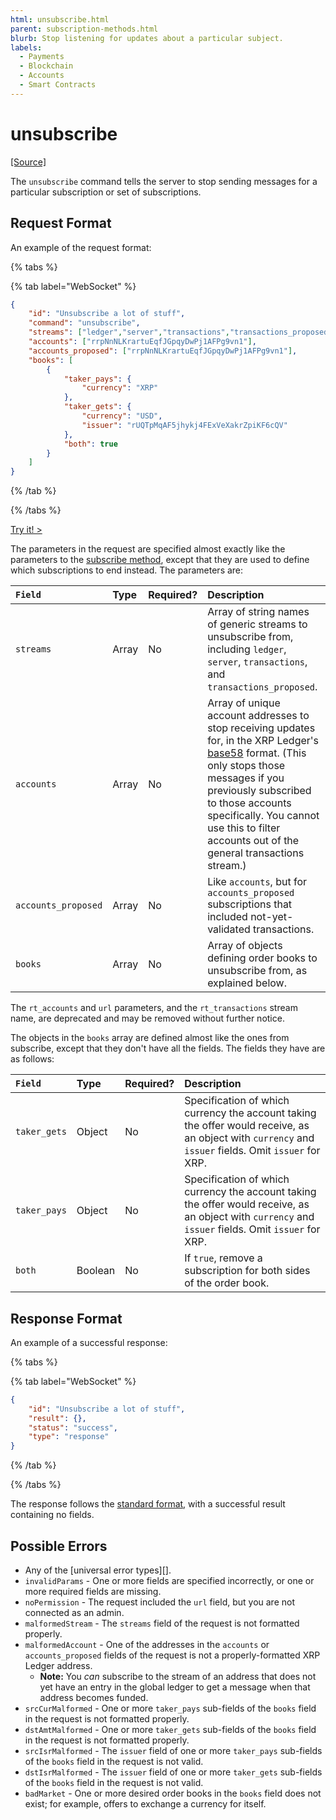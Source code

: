 ```yaml
---
html: unsubscribe.html
parent: subscription-methods.html
blurb: Stop listening for updates about a particular subject.
labels:
  - Payments
  - Blockchain
  - Accounts
  - Smart Contracts
---
```

# unsubscribe

[[Source]](https://github.com/XRPLF/rippled/blob/master/src/ripple/rpc/handlers/Unsubscribe.cpp "Source")

The `unsubscribe` command tells the server to stop sending messages for a particular subscription or set of subscriptions.

## Request Format
An example of the request format:

{% tabs %}

{% tab label="WebSocket" %}
```json
{
    "id": "Unsubscribe a lot of stuff",
    "command": "unsubscribe",
    "streams": ["ledger","server","transactions","transactions_proposed"],
    "accounts": ["rrpNnNLKrartuEqfJGpqyDwPj1AFPg9vn1"],
    "accounts_proposed": ["rrpNnNLKrartuEqfJGpqyDwPj1AFPg9vn1"],
    "books": [
        {
            "taker_pays": {
                "currency": "XRP"
            },
            "taker_gets": {
                "currency": "USD",
                "issuer": "rUQTpMqAF5jhykj4FExVeXakrZpiKF6cQV"
            },
            "both": true
        }
    ]
}
```
{% /tab %}

{% /tabs %}

[Try it! >](websocket-api-tool.html#unsubscribe)

The parameters in the request are specified almost exactly like the parameters to the [subscribe method](subscribe.md), except that they are used to define which subscriptions to end instead. The parameters are:

| `Field`             | Type  | Required? | Description                                    |
|:--------------------|:------|:----------|:-----------------------------------------------|
| `streams`           | Array | No        | Array of string names of generic streams to unsubscribe from, including `ledger`, `server`, `transactions`, and `transactions_proposed`. |
| `accounts`          | Array | No        | Array of unique account addresses to stop receiving updates for, in the XRP Ledger's [base58](base58-encodings.html) format. (This only stops those messages if you previously subscribed to those accounts specifically. You cannot use this to filter accounts out of the general transactions stream.) |
| `accounts_proposed` | Array | No        | Like `accounts`, but for `accounts_proposed` subscriptions that included not-yet-validated transactions. |
| `books`             | Array | No        | Array of objects defining order books to unsubscribe from, as explained below. |

The `rt_accounts` and `url` parameters, and the `rt_transactions` stream name, are deprecated and may be removed without further notice.

The objects in the `books` array are defined almost like the ones from subscribe, except that they don't have all the fields. The fields they have are as follows:

| `Field`      | Type    | Required? | Description                                         |
|:-------------|:--------|:----------|:----------------------------------------------------|
| `taker_gets` | Object  | No        | Specification of which currency the account taking the offer would receive, as an object with `currency` and `issuer` fields. Omit `issuer` for XRP. |
| `taker_pays` | Object  | No        | Specification of which currency the account taking the offer would receive, as an object with `currency` and `issuer` fields. Omit `issuer` for XRP. |
| `both`       | Boolean | No        | If `true`, remove a subscription for both sides of the order book. |

## Response Format

An example of a successful response:

{% tabs %}

{% tab label="WebSocket" %}
```json
{
    "id": "Unsubscribe a lot of stuff",
    "result": {},
    "status": "success",
    "type": "response"
}
```
{% /tab %}

{% /tabs %}

The response follows the [standard format](../../api-conventions/response-formatting.md), with a successful result containing no fields.

## Possible Errors

* Any of the [universal error types][].
* `invalidParams` - One or more fields are specified incorrectly, or one or more required fields are missing.
* `noPermission` - The request included the `url` field, but you are not connected as an admin.
* `malformedStream` - The `streams` field of the request is not formatted properly.
* `malformedAccount` - One of the addresses in the `accounts` or `accounts_proposed` fields of the request is not a properly-formatted XRP Ledger address.
    * **Note:** You _can_ subscribe to the stream of an address that does not yet have an entry in the global ledger to get a message when that address becomes funded.
* `srcCurMalformed` - One or more `taker_pays` sub-fields of the `books` field in the request is not formatted properly.
* `dstAmtMalformed` - One or more `taker_gets` sub-fields of the `books` field in the request is not formatted properly.
* `srcIsrMalformed` - The `issuer` field of one or more `taker_pays` sub-fields of the `books` field in the request is not valid.
* `dstIsrMalformed` - The `issuer` field of one or more `taker_gets` sub-fields of the `books` field in the request is not valid.
* `badMarket` - One or more desired order books in the `books` field does not exist; for example, offers to exchange a currency for itself.
